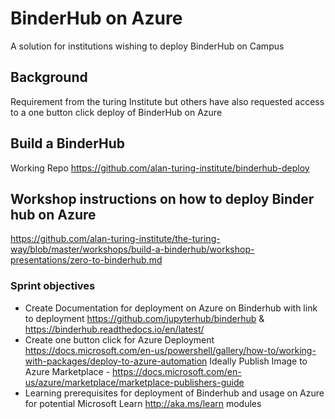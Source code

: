 # BinderHub on Azure

A solution for institutions wishing to deploy BinderHub on Campus

## Background

Requirement from the turing Institute but others have also requested access to a one button click deploy of BinderHub on Azure

## Build a BinderHub 

Working Repo https://github.com/alan-turing-institute/binderhub-deploy 

## Workshop instructions on how to deploy Binder hub on Azure

https://github.com/alan-turing-institute/the-turing-way/blob/master/workshops/build-a-binderhub/workshop-presentations/zero-to-binderhub.md

### Sprint objectives

- Create Documentation for deployment on Azure on Binderhub with link to deployment https://github.com/jupyterhub/binderhub & https://binderhub.readthedocs.io/en/latest/ 
- Create one button click for Azure Deployment 
https://docs.microsoft.com/en-us/powershell/gallery/how-to/working-with-packages/deploy-to-azure-automation 
Ideally Publish Image to Azure Marketplace - https://docs.microsoft.com/en-us/azure/marketplace/marketplace-publishers-guide 
- Learning prerequisites for deployment of Binderhub and usage on Azure for potential Microsoft Learn http://aka.ms/learn modules


